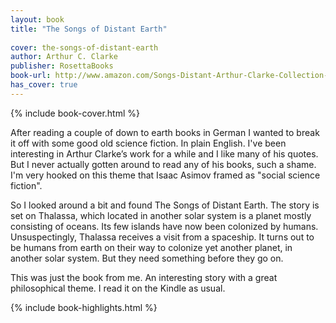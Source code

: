 ```yaml
---
layout: book
title: "The Songs of Distant Earth"
 
cover: the-songs-of-distant-earth
author: Arthur C. Clarke
publisher: RosettaBooks
book-url: http://www.amazon.com/Songs-Distant-Arthur-Clarke-Collection-ebook/dp/B00AHKJFM2/
has_cover: true
---
```

{% include book-cover.html %}

After reading a couple of down to earth books in German I wanted to break it off with some good old science fiction. In plain English. I've been interesting in Arthur Clarke’s work for a while and I like many of his quotes. But I never actually gotten around to read any of his books, such a shame. I'm very hooked on this theme that Isaac Asimov framed as "social science fiction".

So I looked around a bit and found The Songs of Distant Earth. The story is set on Thalassa, which located in another solar system is a planet mostly consisting of oceans. Its few islands have now been colonized by humans. Unsuspectingly, Thalassa receives a visit from a spaceship. It turns out to be humans from earth on their way to colonize yet another planet, in another solar system. But they need something before they go on.

This was just the book from me. An interesting story with a great philosophical theme. I read it on the Kindle as usual.

{% include book-highlights.html %}
